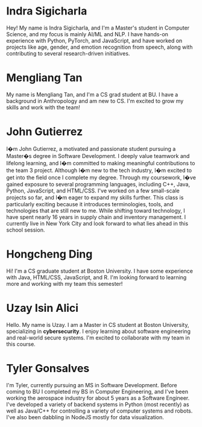<h1>Indra Sigicharla</h1>

Hey! My name is Indra Sigicharla, and I'm a Master's student in Computer Science, and my focus is mainly AI/ML and NLP. I have hands-on experience with Python, PyTorch, and JavaScript, and have worked on projects like age, gender, and emotion recognition from speech, along with contributing to several research-driven initiatives.

<h1>Mengliang Tan</h1>

My name is Mengliang Tan, and I'm a CS grad student at BU. I have a background in Anthropology and am new to CS. I'm excited to grow my skills and work with the team!


<h1>John Gutierrez</h1>

I�m John Gutierrez, a motivated and passionate student pursuing a Master�s degree in Software Development. I deeply value teamwork and lifelong learning, and I�m committed to making meaningful contributions to the team 3 project. Although I�m new to the tech industry, I�m excited to get into the field once I complete my degree. Through my coursework, I�ve gained exposure to several programming languages, including C++, Java, Python, JavaScript, and HTML/CSS. I've worked on a few small-scale projects so far, and I�m eager to expand my skills further. This class is particularly exciting because it introduces terminologies, tools, and technologies that are still new to me. While shifting toward technology, I have spent nearly 16 years in supply chain and inventory management. I currently live in New York City and look forward to what lies ahead in this school session.

<h1>Hongcheng Ding</h1>

Hi! I'm a CS graduate student at Boston University. I have some experience with Java, HTML/CSS, JavaScript, and R. I'm looking forward to learning more and working with my team this semester!

<h1>Uzay Isin Alici</h1>
Hello. My name is Uzay. I am a Master in CS student at Boston University, specializing in <strong>cybersecurity</strong>. I enjoy learning about software engineering and real-world secure systems. I'm excited to collaborate with my team in this course.

<h1>Tyler Gonsalves</h1>
I'm Tyler, currently pursuing an MS in Software Development. Before coming to BU I completed my BS in Computer Engineering, and I've been working the aerospace industry for about 5 years as a Software Engineer. I've developed a variety of backend systems in Python (most recently) as well as Java/C++ for controlling a variety of computer systems and robots. I've also been dabbling in NodeJS mostly for data visualization.
